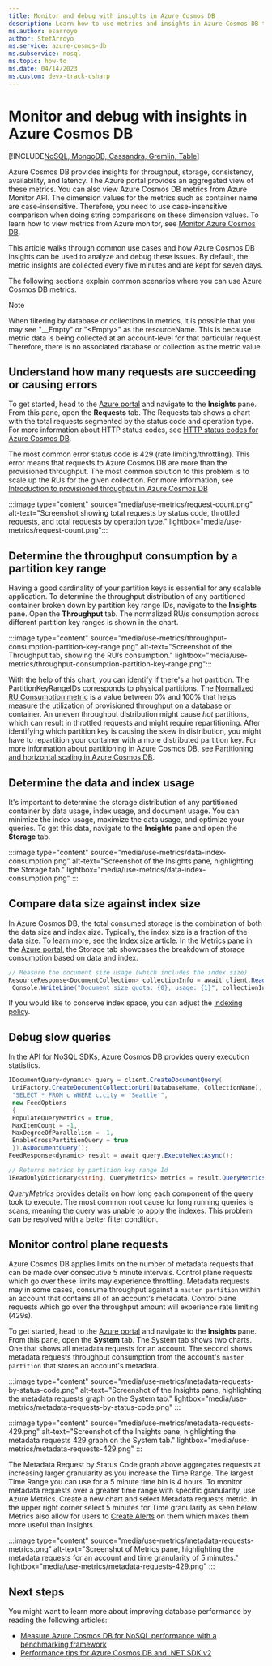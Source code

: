 ```yaml
---
title: Monitor and debug with insights in Azure Cosmos DB
description: Learn how to use metrics and insights in Azure Cosmos DB to debug common issues and monitor the database.
ms.author: esarroyo
author: StefArroyo
ms.service: azure-cosmos-db
ms.subservice: nosql
ms.topic: how-to
ms.date: 04/14/2023
ms.custom: devx-track-csharp
---
```


# Monitor and debug with insights in Azure Cosmos DB

[!INCLUDE[NoSQL, MongoDB, Cassandra, Gremlin, Table](includes/appliesto-nosql-mongodb-cassandra-gremlin-table.md)]

Azure Cosmos DB provides insights for throughput, storage, consistency, availability, and latency. The Azure portal provides an aggregated view of these metrics. You can also view Azure Cosmos DB metrics from Azure Monitor API. The dimension values for the metrics such as container name are case-insensitive. Therefore, you need to use case-insensitive comparison when doing string comparisons on these dimension values. To learn how to view metrics from Azure monitor, see [Monitor Azure Cosmos DB](./monitor.md).

This article walks through common use cases and how Azure Cosmos DB insights can be used to analyze and debug these issues. By default, the metric insights are collected every five minutes and are kept for seven days.

The following sections explain common scenarios where you can use Azure Cosmos DB metrics.

>[!NOTE]
> When filtering by database or collections in metrics, it is possible that you may see "__Empty" or "\<Empty>\" as the resourceName. This is because metric data is being collected at an account-level for that particular request. Therefore, there is no associated database or collection as the metric value.

## Understand how many requests are succeeding or causing errors

To get started, head to the [Azure portal](https://portal.azure.com) and navigate to the **Insights** pane. From this pane, open the **Requests** tab. The Requests tab shows a chart with the total requests segmented by the status code and operation type. For more information about HTTP status codes, see [HTTP status codes for Azure Cosmos DB](/rest/api/cosmos-db/http-status-codes-for-cosmosdb).

The most common error status code is 429 (rate limiting/throttling). This error means that requests to Azure Cosmos DB are more than the provisioned throughput. The most common solution to this problem is to scale up the RUs for the given collection. For more information, see [Introduction to provisioned throughput in Azure Cosmos DB](./set-throughput.md)

:::image type="content" source="media/use-metrics/request-count.png" alt-text="Screenshot showing total requests by status code, throttled requests, and total requests by operation type." lightbox="media/use-metrics/request-count.png":::

## Determine the throughput consumption by a partition key range

Having a good cardinality of your partition keys is essential for any scalable application. To determine the throughput distribution of any partitioned container broken down by partition key range IDs, navigate to the **Insights** pane. Open the **Throughput** tab. The normalized RU/s consumption across different partition key ranges is shown in the chart.

:::image type="content" source="media/use-metrics/throughput-consumption-partition-key-range.png" alt-text="Screenshot of the Throughput tab, showing the RU/s consumption." lightbox="media/use-metrics/throughput-consumption-partition-key-range.png":::

With the help of this chart, you can identify if there's a hot partition. The PartitionKeyRangeIDs corresponds to physical partitions. The [Normalized RU Consumption metric](./monitor-normalized-request-units.md#metric-definition) is a value between 0% and 100% that helps measure the utilization of provisioned throughput on a database or container. An uneven throughput distribution might cause *hot* partitions, which can result in throttled requests and might require repartitioning. After identifying which partition key is causing the skew in distribution, you might have to repartition your container with a more distributed partition key. For more information about partitioning in Azure Cosmos DB, see [Partitioning and horizontal scaling in Azure Cosmos DB](./partitioning-overview.md).

## Determine the data and index usage

It's important to determine the storage distribution of any partitioned container by data usage, index usage, and document usage. You can minimize the index usage, maximize the data usage, and optimize your queries. To get this data, navigate to the **Insights** pane and open the **Storage** tab.

:::image type="content" source="media/use-metrics/data-index-consumption.png" alt-text="Screenshot of the Insights pane, highlighting the Storage tab." lightbox="media/use-metrics/data-index-consumption.png" :::

## Compare data size against index size

In Azure Cosmos DB, the total consumed storage is the combination of both the data size and index size. Typically, the index size is a fraction of the data size. To learn more, see the [Index size](index-policy.md#index-size) article. In the Metrics pane in the [Azure portal](https://portal.azure.com), the Storage tab showcases the breakdown of storage consumption based on data and index.

```csharp
// Measure the document size usage (which includes the index size)  
ResourceResponse<DocumentCollection> collectionInfo = await client.ReadDocumentCollectionAsync(UriFactory.CreateDocumentCollectionUri("db", "coll"));
 Console.WriteLine("Document size quota: {0}, usage: {1}", collectionInfo.DocumentQuota, collectionInfo.DocumentUsage);
```

If you would like to conserve index space, you can adjust the [indexing policy](index-policy.md).

## Debug slow queries

In the API for NoSQL SDKs, Azure Cosmos DB provides query execution statistics.

```csharp
IDocumentQuery<dynamic> query = client.CreateDocumentQuery(
 UriFactory.CreateDocumentCollectionUri(DatabaseName, CollectionName),
 "SELECT * FROM c WHERE c.city = 'Seattle'",
 new FeedOptions
 {
 PopulateQueryMetrics = true,
 MaxItemCount = -1,
 MaxDegreeOfParallelism = -1,
 EnableCrossPartitionQuery = true
 }).AsDocumentQuery();
FeedResponse<dynamic> result = await query.ExecuteNextAsync();

// Returns metrics by partition key range Id
IReadOnlyDictionary<string, QueryMetrics> metrics = result.QueryMetrics;
```

*QueryMetrics* provides details on how long each component of the query took to execute. The most common root cause for long running queries is scans, meaning the query was unable to apply the indexes. This problem can be resolved with a better filter condition.

## Monitor control plane requests

Azure Cosmos DB applies limits on the number of metadata requests that can be made over consecutive 5 minute intervals. Control plane requests which go over these limits may experience throttling. Metadata requests may in some cases, consume throughput against a `master partition` within an account that contains all of an account's metadata. Control plane requests which go over the throughput amount will experience rate limiting (429s).

To get started, head to the [Azure portal](https://portal.azure.com) and navigate to the **Insights** pane. From this pane, open the **System** tab. The System tab shows two charts. One that shows all metadata requests for an account. The second shows metadata requests throughput consumption from the account's `master partition` that stores an account's metadata.

:::image type="content" source="media/use-metrics/metadata-requests-by-status-code.png" alt-text="Screenshot of the Insights pane, highlighting the metadata requests graph on the System tab." lightbox="media/use-metrics/metadata-requests-by-status-code.png" :::

:::image type="content" source="media/use-metrics/metadata-requests-429.png" alt-text="Screenshot of the Insights pane, highlighting the metadata requests 429 graph on the System tab." lightbox="media/use-metrics/metadata-requests-429.png" :::

The Metadata Request by Status Code graph above aggregates requests at increasing larger granularity as you increase the Time Range. The largest Time Range you can use for a 5 minute time bin is 4 hours. To monitor metadata requests over a greater time range with specific granularity, use Azure Metrics. Create a new chart and select Metadata requests metric. In the upper right corner select 5 minutes for Time granularity as seen below. Metrics also allow for users to [Create Alerts](create-alerts.md) on them which makes them more useful than Insights.

:::image type="content" source="media/use-metrics/metadata-requests-metrics.png" alt-text="Screenshot of Metrics pane, highlighting the metadata requests for an account and time granularity of 5 minutes." lightbox="media/use-metrics/metadata-requests-429.png" :::


## Next steps

You might want to learn more about improving database performance by reading the following articles:

* [Measure Azure Cosmos DB for NoSQL performance with a benchmarking framework](performance-testing.md)
* [Performance tips for Azure Cosmos DB and .NET SDK v2](performance-tips.md)
